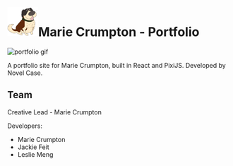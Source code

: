 
<img src="public/siteAssets/hobbesTalking.png" alt="dog website link" align="left" width="70"/>

# Marie Crumpton - Portfolio


<p float="left">
<img src="public/siteAssets/portfolio.gif" alt="portfolio gif" width="60%"/>
</p>

A portfolio site for Marie Crumpton, built in React and PixiJS. Developed by Novel Case.

<!-- <p float="left">
<img src="public/siteAssets/hobbesTalking.png" alt="dog website link" width="400"/>
</p> -->

## Team

Creative Lead - Marie Crumpton

Developers:

- Marie Crumpton
- Jackie Feit
- Leslie Meng
